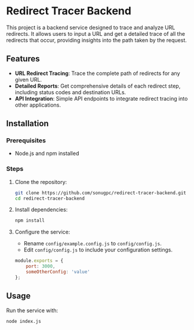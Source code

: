 # Redirect Tracer Backend

This project is a backend service designed to trace and analyze URL redirects. It allows users to input a URL and get a detailed trace of all the redirects that occur, providing insights into the path taken by the request.

## Features

- **URL Redirect Tracing**: Trace the complete path of redirects for any given URL.
- **Detailed Reports**: Get comprehensive details of each redirect step, including status codes and destination URLs.
- **API Integration**: Simple API endpoints to integrate redirect tracing into other applications.

## Installation

### Prerequisites

- Node.js and npm installed

### Steps

1. Clone the repository:
    ```bash
    git clone https://github.com/sonugpc/redirect-tracer-backend.git
    cd redirect-tracer-backend
    ```

2. Install dependencies:
    ```bash
    npm install
    ```

3. Configure the service:
    - Rename `config/example.config.js` to `config/config.js`.
    - Edit `config/config.js` to include your configuration settings.

    ```javascript
    module.exports = {
        port: 3000,
        someOtherConfig: 'value'
    };
    ```

## Usage

Run the service with:
```bash
node index.js
